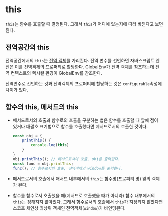 
# this
`this`는 함수를 호출할 때 결정된다. 그래서 `this`가 어디에 있는지에 따라 바뀐다고 보면 된다.

## 전역공간의 this

전역공간에서의 `this`는 [전역 객체](https://www.notion.so/JavaScript-Info-da72a1ecee14453dba4e94412b92a91b)를 가리킨다. 전역 변수를 선언하면 자바스크립트 엔진은 이를 전역객체의 프로퍼티로 할당한다. GlobalEnv가 전역 객체를 참조하는데 전역 컨텍스트의 렉시컬 환경이 GlobalEnv를 참조한다.

전역변수로 선언하는 것과 전역객체의 프로퍼티에 할당하는 것은 `configurable`속성에 차이가 있다.

## 함수의 this, 메서드의 this

- 메서드로서의 호출과 함수로의 호출을 구분하는 법은 함수를 호출할 때 앞에 점이 있거나 대괄호 표기법으로 함수를 호출했다면 메서드로서의 호출한 것이다.
    
    ```jsx
    const obj = {
    	printThis() {
    		console.log(this)
    	}
    }
    obj.printThis(); // 메서드로서의 호출, obj를 출력한다.
    const func = obj.printThis;
    func(); // 함수로서의 호출, 전역객체인 window를 출력한다.
    ```
    
- 메서드로서의 호출에서 매서드 내부에서의 `this`는 함수명(프로퍼티 명) 앞의 객체가 된다.
- 함수를 함수로서 호출했을 때(메서드로 호출했을 때가 아니라) 함수 내부에서의 `this`는 정해지지 않아있다. 그래서 함수로서의 호출에서 `this`가 지정되지 않았다면 스코프 체인상 최상위 객체인 전역객체(`window`)가 바인딩된다.